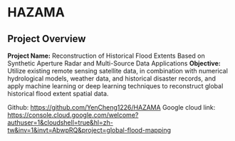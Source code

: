 # HAZAMA

## Project Overview

**Project Name:** Reconstruction of Historical Flood Extents Based on Synthetic Aperture Radar and Multi-Source Data Applications
**Objective:** Utilize existing remote sensing satellite data, in combination with numerical hydrological models, weather data, and historical disaster records, and apply machine learning or deep learning techniques to reconstruct global historical flood extent spatial data.

Github: https://github.com/YenCheng1226/HAZAMA
Google cloud link: https://console.cloud.google.com/welcome?authuser=1&cloudshell=true&hl=zh-tw&inv=1&invt=AbwpRQ&project=global-flood-mapping